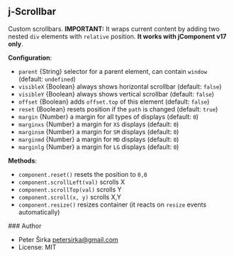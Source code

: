 ## j-Scrollbar

Custom scrollbars. __IMPORTANT:__ It wraps current content by adding two nested `div` elements with `relative` position. __It works with jComponent v17 only__.

__Configuration__:

- `parent` {String} selector for a parent element, can contain `window` (default: `undefined`)
- `visibleX` {Boolean} always shows horizontal scrollbar (default: `false`)
- `visibleY` {Boolean} always shows vertical scrollbar (default: `false`)
- `offset` {Boolean} adds `offset.top` of this element (default: `false`)
- `reset` {Boolean} resets position if the `path` is changed (default: `true`)
- `margin` {Number} a margin for all types of displays (default: `0`)
- `marginxs` {Number} a margin for `XS` displays (default: `0`)
- `marginsm` {Number} a margin for `SM` displays (default: `0`)
- `marginmd` {Number} a margin for `MD` displays (default: `0`)
- `marginlg` {Number} a margin for `LG` displays (default: `0`)

__Methods__:

- `component.reset()` resets the position to `0,0`
- `component.scrollLeft(val)` scrolls X
- `component.scrollTop(val)` scrolls Y
- `component.scroll(x, y)` scrolls X,Y
- `component.resize()` resizes container (it reacts on `resize` events automatically)

### Author

- Peter Širka <petersirka@gmail.com>
- License: MIT